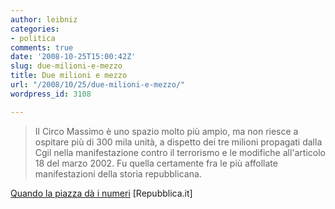 ```yaml
---
author: leibniz
categories:
- politica
comments: true
date: '2008-10-25T15:00:42Z'
slug: due-milioni-e-mezzo
title: Due milioni e mezzo
url: "/2008/10/25/due-milioni-e-mezzo/"
wordpress_id: 3108

---
```

> Il Circo Massimo è uno spazio molto più ampio, ma non riesce a ospitare più di 300 mila unità, a dispetto dei tre milioni propagati dalla Cgil nella manifestazione contro il terrorismo e le modifiche all'articolo 18 del marzo 2002. Fu quella certamente fra le più affollate manifestazioni della storia repubblicana.


[Quando la piazza dà i numeri](https://ricerca.repubblica.it/repubblica/archivio/repubblica/2007/10/23/quando-la-piazza-da-numeri.html) [Repubblica.it] 
